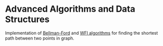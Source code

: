 # Advanced Algorithms and Data Structures

Implementation of [Bellman-Ford](https://en.wikipedia.org/wiki/Bellman%E2%80%93Ford_algorithm)
and [WFI algorithms](https://en.wikipedia.org/wiki/Floyd%E2%80%93Warshall_algorithm) for finding the shortest path between two points in graph.
